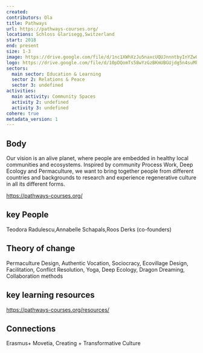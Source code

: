 ```yaml
---
created:
contributors: Ola
title: Pathways
url: https://pathways-courses.org/
locations: Schloss Glarisegg,Switzerland
start: 2018
end: present
size: 1-3
image: https://drive.google.com/file/d/1nc1XWhXzJu5naxcUQUJnnntbyInYZwOp/view?usp=drive_link
logo: https://drive.google.com/file/d/10pDQomTs58wYzGzBKmUBGUjdg5n4suMk/view?usp=drive_link
sectors:
  main sector: Education & Learning
  sector 2: Relations & Peace
  sector 3: undefined
activities: 
  main activity: Community Spaces
  activity 2: undefined
  activity 3: undefined
cohere: true
metadata_version: 1
---
```



## Body

Our vision is an alive planet, where people are embedded in healthy local communities and ecosystems. Inspired by community Process Work, Deep Ecology and Permaculture, we want to bring together people from different countries and backgrounds to research and experience regenerative culture in all its different forms.

https://pathways-courses.org/


## key People

Teodora Radulescu,Annabelle Schapals,Roos Derks (co-founders)

## Theory of change

Permaculture Design, Authentic Vocation, Sociocracy, Ecovillage Design, Facilitation, Conflict Resolution, Yoga, Deep Ecology, Dragon Dreaming, Collaboration methods 

## key learning resources

https://pathways-courses.org/resources/

## Connections

  Erasmus+ Movetia, Creating + Transformative Culture

